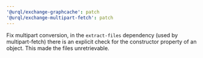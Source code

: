 ```yaml
---
'@urql/exchange-graphcache': patch
'@urql/exchange-multipart-fetch': patch
---
```


Fix multipart conversion, in the `extract-files` dependency (used by multipart-fetch) there is an explicit check for the constructor property of an object. This made the files unretrievable.
